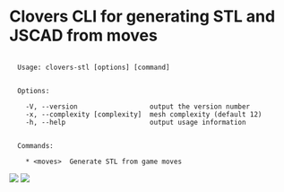 # Clovers CLI for generating STL and JSCAD from moves
```

  Usage: clovers-stl [options] [command]


  Options:

    -V, --version                  output the version number
    -x, --complexity [complexity]  mesh complexity (default 12)
    -h, --help                     output usage information


  Commands:

    * <moves>  Generate STL from game moves

```
![](https://clovers.network/static/bash.png)
![](https://clovers.network/static/three-alones-low.jpg)